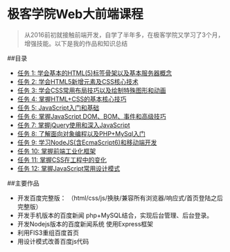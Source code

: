 # 极客学院Web大前端课程
>从2016前初就接触前端开发，自学了半年多，在极客学院又学习了3个月，增强技能。以下是我的作品和知识总结

##目录
* [任务 1: 学会基本的HTML(5)标签骨架以及基本服务器概念](https://github.com/Aw5850/personal-works/tree/master/lesson1) 
* [任务 2: 学会HTML5新增元素及CSS核心技术](https://github.com/Aw5850/personal-works/tree/master/lesson2) 
* [任务 3: 学会CSS常用布局技巧以及绘制特殊图形和动画](https://github.com/Aw5850/personal-works/tree/master/lesson3) 
* [任务 4: 掌握HTML+CSS的基本核心技巧](https://github.com/Aw5850/personal-works/tree/master/lesson4) 
* [任务 5: JavaScript入门和基础](https://github.com/Aw5850/personal-works/tree/master/lesson5) 
* [任务 6: 掌握JavaScript DOM、BOM、事件和高级技巧](https://github.com/Aw5850/personal-works/tree/master/lesson6) 
* [任务 7: 掌握jQuery使用和深入JavaScript](https://github.com/Aw5850/personal-works/tree/master/lesson7) 
* [任务 8: 了解面向对象编程以及PHP+MySql入门](https://github.com/Aw5850/personal-works/tree/master/lesson8) 
* [任务 9: 学习NodeJS(含EcmaScript6)和移动端开发](https://github.com/Aw5850/personal-works/tree/master/lesson9) 
* [任务 10: 掌握前端工业化框架](https://github.com/Aw5850/personal-works/tree/master/lesson10) 
* [任务 11: 掌握CSS在工程中的变化](https://github.com/Aw5850/personal-works/tree/master/lesson11) 
* [任务 12: 掌握JavaScript常用设计模式](https://github.com/Aw5850/personal-works/tree/master/lesson12) 

##主要作品
* 开发百度完整版：
（html/css/js/换肤/兼容所有浏览器/响应式/首页登陆之后完整版）
* 开发手机版本的百度新闻  php+MySQL结合，实现后台管理、后台登录。
* 开发Nodejs版本的百度新闻系统 使用Express框架
* 利用FIS3重组百度首页
* 用设计模式改善百度js代码

